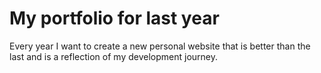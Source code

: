 # My portfolio for last year

Every year I want to create a new personal website that is better than the last and is a reflection of my development journey.
